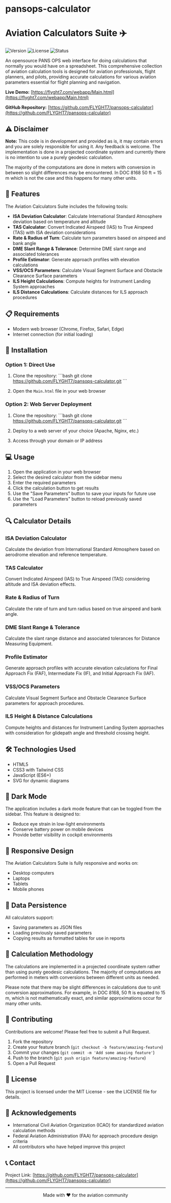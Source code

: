 # pansops-calculator

# Aviation Calculators Suite ✈️

![Version](https://img.shields.io/badge/version-1.0.0-blue.svg)
![License](https://img.shields.io/badge/license-MIT-green.svg)
![Status](https://img.shields.io/badge/status-active-success.svg)

An opensource PANS OPS web interface for doing calculations that normally you would have on a spreadsheet. This comprehensive collection of aviation calculation tools is designed for aviation professionals, flight planners, and pilots, providing accurate calculations for various aviation parameters essential for flight planning and navigation.

**Live Demo:** [https://flyght7.com/webapp/Main.html](https://flyght7.com/webapp/Main.html)

**GitHub Repository:** [https://github.com/FLYGHT7/pansops-calculator](https://github.com/FLYGHT7/pansops-calculator)

## ⚠️ Disclaimer

**Note:** This code is in development and provided as is, it may contain errors and you are solely responsible for using it. Any feedback is welcome. The implementation is done in a projected coordinate system and currently there is no intention to use a purely geodesic calculation.

The majority of the computations are done in meters with conversion in between so slight differences may be encountered. In DOC 8168 50 ft = 15 m which is not the case and this happens for many other units.

## 🌟 Features

The Aviation Calculators Suite includes the following tools:

- **ISA Deviation Calculator**: Calculate International Standard Atmosphere deviation based on temperature and altitude
- **TAS Calculator**: Convert Indicated Airspeed (IAS) to True Airspeed (TAS) with ISA deviation considerations
- **Rate & Radius of Turn**: Calculate turn parameters based on airspeed and bank angle
- **DME Slant Range & Tolerance**: Determine DME slant range and associated tolerances
- **Profile Estimator**: Generate approach profiles with elevation calculations
- **VSS/OCS Parameters**: Calculate Visual Segment Surface and Obstacle Clearance Surface parameters
- **ILS Height Calculations**: Compute heights for Instrument Landing System approaches
- **ILS Distance Calculations**: Calculate distances for ILS approach procedures

## 📋 Requirements

- Modern web browser (Chrome, Firefox, Safari, Edge)
- Internet connection (for initial loading)

## 🚀 Installation

### Option 1: Direct Use

1. Clone the repository:
   \`\`\`bash
   git clone https://github.com/FLYGHT7/pansops-calculator.git
   \`\`\`

2. Open the `Main.html` file in your web browser

### Option 2: Web Server Deployment

1. Clone the repository:
   \`\`\`bash
   git clone https://github.com/FLYGHT7/pansops-calculator.git
   \`\`\`

2. Deploy to a web server of your choice (Apache, Nginx, etc.)

3. Access through your domain or IP address

## 💻 Usage

1. Open the application in your web browser
2. Select the desired calculator from the sidebar menu
3. Enter the required parameters
4. Click the calculation button to get results
5. Use the "Save Parameters" button to save your inputs for future use
6. Use the "Load Parameters" button to reload previously saved parameters

## 🔍 Calculator Details

### ISA Deviation Calculator

Calculate the deviation from International Standard Atmosphere based on aerodrome elevation and reference temperature.

### TAS Calculator

Convert Indicated Airspeed (IAS) to True Airspeed (TAS) considering altitude and ISA deviation effects.

### Rate & Radius of Turn

Calculate the rate of turn and turn radius based on true airspeed and bank angle.

### DME Slant Range & Tolerance

Calculate the slant range distance and associated tolerances for Distance Measuring Equipment.

### Profile Estimator

Generate approach profiles with accurate elevation calculations for Final Approach Fix (FAF), Intermediate Fix (IF), and Initial Approach Fix (IAF).

### VSS/OCS Parameters

Calculate Visual Segment Surface and Obstacle Clearance Surface parameters for approach procedures.

### ILS Height & Distance Calculations

Compute heights and distances for Instrument Landing System approaches with consideration for glidepath angle and threshold crossing height.

## 🛠️ Technologies Used

- HTML5
- CSS3 with Tailwind CSS
- JavaScript (ES6+)
- SVG for dynamic diagrams

## 🌙 Dark Mode

The application includes a dark mode feature that can be toggled from the sidebar. This feature is designed to:

- Reduce eye strain in low-light environments
- Conserve battery power on mobile devices
- Provide better visibility in cockpit environments

## 📱 Responsive Design

The Aviation Calculators Suite is fully responsive and works on:

- Desktop computers
- Laptops
- Tablets
- Mobile phones

## 🔄 Data Persistence

All calculators support:

- Saving parameters as JSON files
- Loading previously saved parameters
- Copying results as formatted tables for use in reports

## 🧮 Calculation Methodology

The calculations are implemented in a projected coordinate system rather than using purely geodesic calculations. The majority of computations are performed in meters with conversions between different units as needed.

Please note that there may be slight differences in calculations due to unit conversion approximations. For example, in DOC 8168, 50 ft is equated to 15 m, which is not mathematically exact, and similar approximations occur for many other units.

## 👥 Contributing

Contributions are welcome! Please feel free to submit a Pull Request.

1. Fork the repository
2. Create your feature branch (`git checkout -b feature/amazing-feature`)
3. Commit your changes (`git commit -m 'Add some amazing feature'`)
4. Push to the branch (`git push origin feature/amazing-feature`)
5. Open a Pull Request

## 📄 License

This project is licensed under the MIT License - see the LICENSE file for details.

## 🙏 Acknowledgements

- International Civil Aviation Organization (ICAO) for standardized aviation calculation methods
- Federal Aviation Administration (FAA) for approach procedure design criteria
- All contributors who have helped improve this project

## 📞 Contact

Project Link: [https://github.com/FLYGHT7/pansops-calculator](https://github.com/FLYGHT7/pansops-calculator)

---

<p align="center">
  Made with ❤️ for the aviation community
</p>

